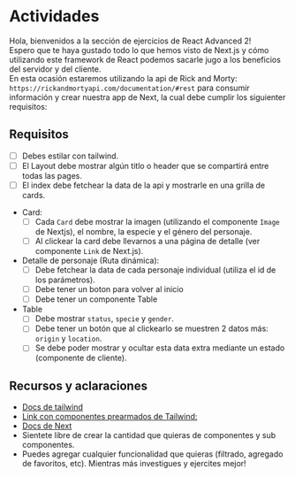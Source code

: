 # Actividades

Hola, bienvenidos a la sección de ejercicios de React Advanced 2!\
Espero que te haya gustado todo lo que hemos visto de Next.js y cómo utilizando este framework de React podemos sacarle jugo a los beneficios del servidor y del cliente.\
En esta ocasión estaremos utilizando la api de Rick and Morty: `https://rickandmortyapi.com/documentation/#rest` para consumir información y crear nuestra app de Next, la cual debe cumplir los siguienter requisitos:

## Requisitos

- [ ] Debes estilar con tailwind.
- [ ] El Layout debe mostrar algún titlo o header que se compartirá entre todas las pages.
- [ ] El index debe fetchear la data de la api y mostrarle en una grilla de cards.

- Card:
  - [ ] Cada `Card` debe mostrar la imagen (utilizando el componente `Image` de Nextjs), el nombre, la especie y el género del personaje.
  - [ ] Al clickear la card debe llevarnos a una página de detalle (ver componente `Link` de Next.js).

- Detalle de personaje (Ruta dinámica):
  - [ ] Debe fetchear la data de cada personaje individual (utiliza el id de los parámetros).
  - [ ] Debe tener un boton para volver al inicio
  - [ ] Debe tener un componente Table

- Table
  - [ ] Debe mostrar `status`, `specie` y `gender`.
  - [ ] Debe tener un botón que al clickearlo se muestren 2 datos más: `origin` y `location`.
  - [ ] Se debe poder mostrar y ocultar esta data extra mediante un estado (componente de cliente).

## Recursos y aclaraciones

- [Docs de tailwind](https://tailwindcss.com/docs/installation)
- [Link con componentes prearmados de Tailwind:](https://www.creative-tim.com/twcomponents)
- [Docs de Next](https://nextjs.org/docs)
- Sientete libre de crear la cantidad que quieras de componentes y sub componentes.
- Puedes agregar cualquier funcionalidad que quieras (filtrado, agregado de favoritos, etc). Mientras más investigues y ejercites mejor!


